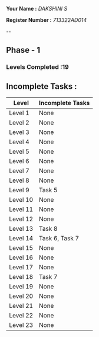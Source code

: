**Your Name :**
_DAKSHINI S_

**Register Number :**
_713322AD014_

--

## Phase - 1

### Levels Completed :19 

## Incomplete Tasks :

| **Level** | **Incomplete Tasks**     |
|-----------|--------------------------|
| Level 1   | None                     |
| Level 2   | None                     |
| Level 3   | None                     |
| Level 4   | None                     |
| Level 5   | None                     |
| Level 6   | None                 |
| Level 7   | None                     |
| Level 8   | None                     |
| Level 9   | Task 5                   |
| Level 10  | None                     |
| Level 11  | None                     |
| Level 12  | None                     |
| Level 13  | Task 8                   |
| Level 14  | Task 6, Task 7           |
| Level 15  | None                     |
| Level 16  | None                     |
| Level 17  | None                     |
| Level 18  | Task 7                   |
| Level 19  | None                     |
| Level 20  | None                     |
| Level 21  | None                     |
| Level 22  | None                     |
| Level 23  | None                     |
